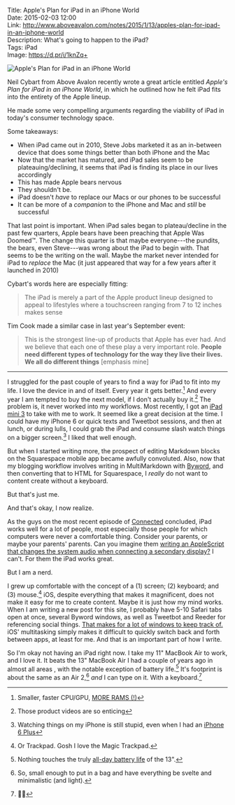 Title: Apple's Plan for iPad in an iPhone World  
Date: 2015-02-03 12:00  
Link: http://www.aboveavalon.com/notes/2015/1/13/apples-plan-for-ipad-in-an-iphone-world  
Description: What's going to happen to the iPad?  
Tags: iPad  
Image: https://d.pr/i/1knZq+  

![Apple's Plan for iPad in an iPhone World][1]

Neil Cybart from Above Avalon recently wrote a great article entitled *Apple's Plan for iPad in an iPhone World*, in which he outlined how he felt iPad fits into the entirety of the Apple lineup. 

He made some very compelling arguments regarding the viability of iPad in today's consumer technology space. 

Some takeaways:

* When iPad came out in 2010, Steve Jobs marketed it as an in-between device that does some things better than both iPhone and the Mac
* Now that the market has matured, and iPad sales seem to be plateauing/declining, it seems that iPad is finding its place in our lives accordingly
* This has made Apple bears nervous
* They shouldn't be. 
* iPad doesn't *have* to replace our Macs or our phones  to be successful
* It can be more of a *companion* to the iPhone and Mac and *still* be successful

That last point is important. When iPad sales began to plateau/decline in the past few quarters, Apple bears have been preaching that Apple Was Doomed™. The change this quarter is that maybe everyone---the pundits, the bears, even Steve---was wrong about the iPad to begin with. That seems to be the writing on the wall. Maybe the market never intended for iPad to *replace* the Mac (it just appeared that way for a few years after it launched in 2010)

Cybart's words here are especially fitting:

> The iPad is merely a part of the Apple product lineup designed to appeal to lifestyles where a touchscreen ranging from 7 to 12 inches makes sense

Tim Cook made a similar case in last year's September event:

> This is the strongest line-up of products that Apple has ever had. And we believe that each one of these play a very important role. **People need different types of technology for the way they live their lives. We all do different things** [emphasis mine]

***

I struggled for the past couple of years to find a way for iPad to fit into my life. I love the device in and of itself. Every year it gets better.[^1] And every year I am tempted to buy the next model, if I don't actually buy it.[^2] The problem is, it never worked into my workflows. Most recently, I got an [iPad mini 3][2] to take with me to work. It seemed like a great decision at the time. I could have my iPhone 6 or quick texts and Tweetbot sessions, and then at lunch, or during lulls, I could grab the iPad and consume slash watch things on a bigger screen.[^3] I liked that well enough.

But when I started writing more, the prospect of editing Markdown blocks on the Squarespace mobile app became awfully convoluted. Also, now that my blogging workflow involves writing in MultiMarkdown with [Byword][3], and then converting that to HTML for Squarespace, I *really* do not want to content create without a keyboard. 

But that's just me.
 
And that's okay, I now realize.

As the guys on the most recent episode of [Connected][4] concluded, iPad works well for a lot of people, most especially those people for which computers were never a comfortable thing. Consider your parents, or maybe your parents' parents. Can you imagine them [writing an AppleScript that changes the system audio when connecting a secondary display?][5] I can't. For them the iPad works great.

But I am a nerd.

I grew up comfortable with the concept of a (1) screen; (2) keyboard; and (3) mouse.[^4] iOS, despite everything that makes it magnificent, does not make it easy for me to create content. Maybe it is just how my mind works. When I am writing a new post for this site, I probably have 5-10 Safari tabs open at once, several Byword windows, as well as Tweetbot and Reeder for referencing social things. [That makes for a lot of windows to keep track of.][6] iOS' multitasking simply makes it difficult to quickly switch back and forth between apps, at least for me. And that is an important part of how I write.

So I'm okay not having an iPad right now. I take my 11" MacBook Air to work, and I love it. It beats the 13" MacBook Air I had a couple of years ago in almost all areas , with the notable exception of battery life.[^5] It's footprint is about the same as an Air 2,[^6] *and* I can type on it. With a keyboard.[^7]

[^1]: Smaller, faster CPU/GPU, [MORE RAMS (!)][a]
[^2]: Those product videos are so enticing
[^3]: Watching things on my iPhone is still stupid, even when I had an [iPhone 6 Plus][b]
[^4]: Or Trackpad. Gosh I love the Magic Trackpad.
[^5]: Nothing touches the truly [all-day battery life][c] of the 13".
[^6]: So, small enough to put in a bag and have everything be svelte and minimalistic (and light).
[^7]: 👌🏿

[a]: http://www.cnet.com/news/ipad-air-2-teardown-reveals-new-hardware-more-ram-and-easier-to-open-case/#! "Cnet's reporting on the iPad Air 2 teardown"
[b]: /2014/10/27/why-i-couldnt-handle-the-iphone-6-plus "My post on why the iPhone 6 Plus was too big for me"
[c]: http://mashable.com/2013/06/19/macbook-air-2013-review/ "Mashable: 'The 2013 MacBook Air Is a Battery Life Champ'"

[1]: https://d.pr/i/1knZq+ "Apple's Plan for iPad in an iPhone World"
[2]: /2014/12/22/the-paradox-of-choice-choosing-an-ipad "My post on choosing the correct iPad for me"
[3]: https://itunes.apple.com/us/app/byword/id420212497?mt=12&at=1l3vx9s "Byword on the Mac App Store"
[4]: http://www.relay.fm/connected/24 "Connected, episode 24"
[5]: http://hints.macworld.com/article.php?story=20050614171126634 "An AppleScript to change sound output device "
[6]: https://d.pr/i/eeRg+ "Typical window situation"